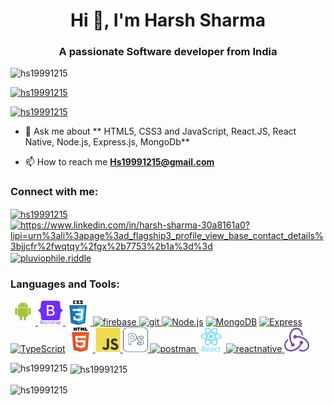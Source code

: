 <h1 align="center">Hi 👋, I'm Harsh Sharma</h1>
<h3 align="center">A passionate Software developer from India</h3>

<p align="left"> <img src="https://komarev.com/ghpvc/?username=hs19991215&label=Profile%20views&color=0e75b6&style=flat" alt="hs19991215" /> </p>

<p align="left"> <a href="https://github.com/ryo-ma/github-profile-trophy"><img src="https://github-profile-trophy.vercel.app/?username=hs19991215" alt="hs19991215" /></a> </p>

<p align="left"> <a href="https://twitter.com/harshsharmalive" target="blank"><img src="https://img.shields.io/twitter/follow/hs19991215?logo=twitter&style=for-the-badge" alt="hs19991215" /></a> </p>


- 💬 Ask me about ** HTML5, CSS3 and JavaScript, React.JS, React Native, Node.js, Express.js, MongoDb**

- 📫 How to reach me **Hs19991215@gmail.com**

<h3 align="left">Connect with me:</h3>
<p align="left">
<a href="https://twitter.com/hs19991215" target="blank"><img align="center" src="https://raw.githubusercontent.com/rahuldkjain/github-profile-readme-generator/master/src/images/icons/Social/twitter.svg" alt="hs19991215" height="30" width="40" /></a>
<a href="https://www.linkedin.com/in/hs19991215/" target="blank"><img align="center" src="https://raw.githubusercontent.com/rahuldkjain/github-profile-readme-generator/master/src/images/icons/Social/linked-in-alt.svg" alt="https://www.linkedin.com/in/harsh-sharma-30a8161a0?lipi=urn%3ali%3apage%3ad_flagship3_profile_view_base_contact_details%3bjjcfr%2fwqtqy%2fgx%2b7753%2b1a%3d%3d" height="30" width="40" /></a>
<a href="https://instagram.com/pluviophile.riddle" target="blank"><img align="center" src="https://raw.githubusercontent.com/rahuldkjain/github-profile-readme-generator/master/src/images/icons/Social/instagram.svg" alt="pluviophile.riddle" height="30" width="40" /></a>
</p>

<h3 align="left">Languages and Tools:</h3>
<p align="left"> <a href="https://developer.android.com" target="_blank" rel="noreferrer"> <img src="https://raw.githubusercontent.com/devicons/devicon/master/icons/android/android-original-wordmark.svg" alt="android" width="40" height="40"/> </a> <a href="https://getbootstrap.com" target="_blank" rel="noreferrer"> <img src="https://raw.githubusercontent.com/devicons/devicon/master/icons/bootstrap/bootstrap-plain-wordmark.svg" alt="bootstrap" width="40" height="40"/> </a> <a href="https://www.w3schools.com/css/" target="_blank" rel="noreferrer"> <img src="https://raw.githubusercontent.com/devicons/devicon/master/icons/css3/css3-original-wordmark.svg" alt="css3" width="40" height="40"/> </a> <a href="https://firebase.google.com/" target="_blank" rel="noreferrer"> <img src="https://www.vectorlogo.zone/logos/firebase/firebase-icon.svg" alt="firebase" width="40" height="40"/> </a> <a href="https://git-scm.com/" target="_blank" rel="noreferrer"> <img src="https://www.vectorlogo.zone/logos/git-scm/git-scm-icon.svg" alt="git" width="40" height="40"/> </a>
  <a href="https://nodejs.org" target="_blank" rel="noreferrer"><img src="https://cdn.pixabay.com/photo/2015/04/23/17/41/node-js-736399_1280.png" alt="Node.js" width="80" height="40"/></a> <a href="https://www.mongodb.com" target="_blank" rel="noreferrer"><img src="https://webimages.mongodb.com/_com_assets/cms/kuzt9r42or1fxvlq2-Meta_Generic.png" alt="MongoDB" width="80" height="40"/></a> <a href="https://expressjs.com" target="_blank" rel="noreferrer"><img src="https://miro.medium.com/v2/resize:fit:1400/1*XP-mZOrIqX7OsFInN2ngRQ.png" alt="Express" width="80" height="40"/></a> <a href="https://www.typescriptlang.org" target="_blank" rel="noreferrer"><img src="https://cdn.thenewstack.io/media/2022/01/10b88c68-typescript-logo.png" alt="TypeScript" width="80" height="40"/></a>
  <a href="https://www.w3.org/html/" target="_blank" rel="noreferrer"> <img src="https://raw.githubusercontent.com/devicons/devicon/master/icons/html5/html5-original-wordmark.svg" alt="html5" width="40" height="40"/> </a> <a href="https://developer.mozilla.org/en-US/docs/Web/JavaScript" target="_blank" rel="noreferrer"> <img src="https://raw.githubusercontent.com/devicons/devicon/master/icons/javascript/javascript-original.svg" alt="javascript" width="40" height="40"/> </a> <a href="https://www.photoshop.com/en" target="_blank" rel="noreferrer"> <img src="https://raw.githubusercontent.com/devicons/devicon/master/icons/photoshop/photoshop-line.svg" alt="photoshop" width="40" height="40"/> </a> <a href="https://postman.com" target="_blank" rel="noreferrer"> <img src="https://www.vectorlogo.zone/logos/getpostman/getpostman-icon.svg" alt="postman" width="40" height="40"/> </a> <a href="https://reactjs.org/" target="_blank" rel="noreferrer"> <img src="https://raw.githubusercontent.com/devicons/devicon/master/icons/react/react-original-wordmark.svg" alt="react" width="40" height="40"/> </a> <a href="https://reactnative.dev/" target="_blank" rel="noreferrer"> <img src="https://reactnative.dev/img/header_logo.svg" alt="reactnative" width="40" height="40"/> </a> <a href="https://redux.js.org" target="_blank" rel="noreferrer"> <img src="https://raw.githubusercontent.com/devicons/devicon/master/icons/redux/redux-original.svg" alt="redux" width="40" height="40"/> </a> </p>

<p><img align="left" src="https://github-readme-stats.vercel.app/api/top-langs?username=hs19991215&show_icons=true&locale=en&layout=compact" alt="hs19991215" /></p>

<p>&nbsp;<img align="center" src="https://github-readme-stats.vercel.app/api?username=hs19991215&show_icons=true&locale=en" alt="hs19991215" /></p>

<p><img align="center" src="https://github-readme-streak-stats.herokuapp.com/?user=hs19991215&" alt="hs19991215" /></p>
